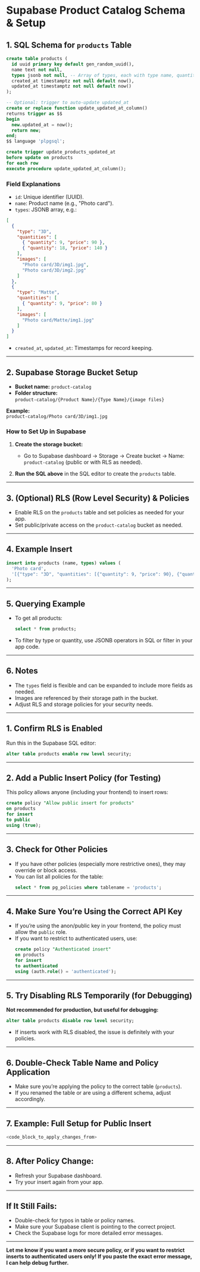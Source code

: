 # Supabase Product Catalog Schema & Setup

## 1. SQL Schema for `products` Table

```sql
create table products (
  id uuid primary key default gen_random_uuid(),
  name text not null,
  types jsonb not null, -- Array of types, each with type name, quantities, and image paths
  created_at timestamptz not null default now(),
  updated_at timestamptz not null default now()
);

-- Optional: trigger to auto-update updated_at
create or replace function update_updated_at_column()
returns trigger as $$
begin
  new.updated_at = now();
  return new;
end;
$$ language 'plpgsql';

create trigger update_products_updated_at
before update on products
for each row
execute procedure update_updated_at_column();
```

### Field Explanations
- `id`: Unique identifier (UUID).
- `name`: Product name (e.g., "Photo card").
- `types`: JSONB array, e.g.:

```json
[
  {
    "type": "3D",
    "quantities": [
      { "quantity": 9, "price": 90 },
      { "quantity": 18, "price": 140 }
    ],
    "images": [
      "Photo card/3D/img1.jpg",
      "Photo card/3D/img2.jpg"
    ]
  },
  {
    "type": "Matte",
    "quantities": [
      { "quantity": 9, "price": 80 }
    ],
    "images": [
      "Photo card/Matte/img1.jpg"
    ]
  }
]
```
- `created_at`, `updated_at`: Timestamps for record keeping.

---

## 2. Supabase Storage Bucket Setup

- **Bucket name:** `product-catalog`
- **Folder structure:**  
  `product-catalog/{Product Name}/{Type Name}/{image files}`

**Example:**  
`product-catalog/Photo card/3D/img1.jpg`

### How to Set Up in Supabase

1. **Create the storage bucket:**
   - Go to Supabase dashboard → Storage → Create bucket → Name: `product-catalog` (public or with RLS as needed).

2. **Run the SQL above** in the SQL editor to create the `products` table.

---

## 3. (Optional) RLS (Row Level Security) & Policies
- Enable RLS on the `products` table and set policies as needed for your app.
- Set public/private access on the `product-catalog` bucket as needed.

---

## 4. Example Insert

```sql
insert into products (name, types) values (
  'Photo card',
  '[{"type": "3D", "quantities": [{"quantity": 9, "price": 90}, {"quantity": 18, "price": 140}], "images": ["Photo card/3D/img1.jpg"]}, {"type": "Matte", "quantities": [{"quantity": 9, "price": 80}], "images": ["Photo card/Matte/img1.jpg"]}]'
);
```

---

## 5. Querying Example

- To get all products:
  ```sql
  select * from products;
  ```
- To filter by type or quantity, use JSONB operators in SQL or filter in your app code.

---

## 6. Notes
- The `types` field is flexible and can be expanded to include more fields as needed.
- Images are referenced by their storage path in the bucket.
- Adjust RLS and storage policies for your security needs. 

---

## **1. Confirm RLS is Enabled**
Run this in the Supabase SQL editor:
```sql
alter table products enable row level security;
```

---

## **2. Add a Public Insert Policy (for Testing)**
This policy allows anyone (including your frontend) to insert rows:

```sql
create policy "Allow public insert for products"
on products
for insert
to public
using (true);
```

---

## **3. Check for Other Policies**
- If you have other policies (especially more restrictive ones), they may override or block access.
- You can list all policies for the table:
  ```sql
  select * from pg_policies where tablename = 'products';
  ```

---

## **4. Make Sure You’re Using the Correct API Key**
- If you’re using the anon/public key in your frontend, the policy must allow the `public` role.
- If you want to restrict to authenticated users, use:
  ```sql
  create policy "Authenticated insert"
  on products
  for insert
  to authenticated
  using (auth.role() = 'authenticated');
  ```

---

## **5. Try Disabling RLS Temporarily (for Debugging)**
**Not recommended for production, but useful for debugging:**
```sql
alter table products disable row level security;
```
- If inserts work with RLS disabled, the issue is definitely with your policies.

---

## **6. Double-Check Table Name and Policy Application**
- Make sure you’re applying the policy to the correct table (`products`).
- If you renamed the table or are using a different schema, adjust accordingly.

---

## **7. Example: Full Setup for Public Insert**
```sql
<code_block_to_apply_changes_from>
```

---

## **8. After Policy Change:**
- Refresh your Supabase dashboard.
- Try your insert again from your app.

---

## **If It Still Fails:**
- Double-check for typos in table or policy names.
- Make sure your Supabase client is pointing to the correct project.
- Check the Supabase logs for more detailed error messages.

---

**Let me know if you want a more secure policy, or if you want to restrict inserts to authenticated users only! If you paste the exact error message, I can help debug further.** 